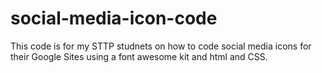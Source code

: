 # social-media-icon-code
This code is for my STTP studnets on how to code social media icons for their Google Sites using a font awesome kit and html and CSS.
